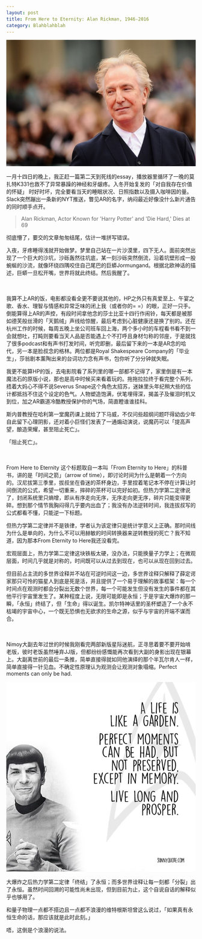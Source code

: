 ```yaml
---
layout: post
title: From Here to Eternity: Alan Rickman, 1946-2016
category: Blahblahblah
---
```


![tide](/images/alanrickman.jpg "Alan Rickman,1946-2016")

一月十四日的晚上，我正赶一篇第二天到死线的essay，播放器里循环了一晚的莫扎特K331也救不了异常暴躁的神经和牙龈疼。入冬开始复发的「对自我存在价值的怀疑」 时好时坏，完全要看当天的睡眠状况、日照指数以及摄入咖啡因的量。Slack突然蹦出一条新的NYT推送，瞥见AR的名字，纳闷最近好像没什么新片通告的同时顺手点开。

>Alan Rickman, Actor Known for 'Harry Potter' and 'Die Hard,' Dies at 69

彻底懵了，要交的文章匆匆结尾，估计一堆拼写错误。

入夜，牙疼睡得浅就开始做梦。梦里自己站在一片沙漠里，四下无人。面前突然出现了一个巨大的沙坑，沙砾轰然往坑底，某一刻沙砾突然倒流，沿着坑壁形成一股蜿蜒的沙流，就像环绕四隅咬住自己尾巴的巨蟒Jormungand。根据北欧神话的描述，巨蟒一旦松开嘴，世界将就此终结。然后我醒了。

</br>
</br>
我算不上AR的饭，电影都没看全更不要说其他的，HP之外只有真爱至上、午宴之歌、香水、理智与情感和异常乏味的闭上我（或者你的= =）的眼，正好一只手。倒能算得上AR的声控，有段时间拿他念的莎士比亚十四行作闹铃，每天都是被那如德芙般丝滑的「天鹅绒」声线给惊醒，最后考虑到心脏健康还是换了别的。还在杭州工作的时候，每周五晚上坐公司班车回上海，两个多小时的车程看书看不到一会就想吐，打盹则要看当天人品是否能遇上个不打呼且身材匀称的邻座，于是就找了很多podcast和有声书打发时间，听完即删，最后留下来的一本是AR念的哈代，另一本是脸叔念的格林。两位都是Royal Shakespeare Company的「毕业生」，莎翁剧本薰陶出来的台词功力念有声书，包你听了分分钟就失眠。

我更不能算HP的饭，去电影院看了系列里的哪一部都不记得了，家里倒是有一本魔法石的原版小说，那也是高中时候买来看着玩的。拖拖拉拉终于看完整个系列，捂着大妈心不得不说Severus Snape这个角色太招苏，迷妹里头年纪稍大些的估计都抵挡不住这个设定的色气。人物塑造饱满，伏笔埋得深，揭盖子及催泪时机又到位，加之AR霸道冷酷教授保护你的气场，简直瞪谁谁挂科。

斯内普教授在哈利第一堂魔药课上就给了下马威，不仅问些超纲问题吓得幼齿少年自此留下心理阴影，还对着小巨怪们发表了一通煽动演说，说魔药可以「提高声望，酿造荣耀，甚至阻止死亡」。

「阻止死亡」。                                                      

</br>
</br>
From Here to Eternity 这个标题取自一本叫「From Eternity to Here」的科普书，讲的是「时间之箭」（arrow of time），即讨论时间为什么是朝着一个方向的。汉尼拔第三季里，拔叔坐在昏迷的茶杯身边，手里捏着笔记本不停在计算让时间倒流的公式，希望一切重来，摔碎的茶杯可以完好如初。但热力学第二定律说了，封闭系统里只熵增，即从有序走向无序，无序走向更无序，碎片只能变得更碎。想到那个情节我胸闷得几乎要内出血了；我没有办法逆转时间，我连拔叔写的公式都看不懂，只能逆一下标题。

但热力学第二定律并不是铁律，学者认为该定律只是统计学意义上正确。那时间线为什么是单向的，为什么不可以用赫敏的时间转换器来逆转教授的死亡？我不知道，因为那本From Eternity to Here我还没看完。

宏观层面上，热力学第二定律这块铁板太硬，没办法，只能换量子力学上；在微观层面，时间几乎就是对称的，时间既可以从过去到现在，也可以从现在回到过去。

但目前占主流的多世界诠释并不站在可逆时间这一边，多世界诠释只解释了薛定谔家那只可怜的猫星人到底是死是活，并且提供了一个易于理解的故事框架：每一个时间点在观测时都会分裂出无数个世界，每一个可能发生但没有发生的事件都在其他平行宇宙里发生了。某种程度上说，无限可能即是永恒；于是宇宙大爆炸的那一瞬，「永恒」终结了，但「生命」得以诞生。凯尔特神话里的圣杯塑造了一个永不枯竭的宇宙中心，一个既无恐惧也无欲求的生命之源，似乎与宇宙的开端不谋而合。


</br>
</br>
Nimoy大副去年过世的时候我刚看完两部新版星际迷航，正寻思着要不要开始啃老版，彼时老饭虽然唾弃JJ版，但都纷纷感慨能再次看到大副的身影出现在银幕上。大副离世前的最后一条推，简单直接得就如同他演绎的那个半瓦尔肯人一样，简单直接得一针见血。不确定性原理认为观测会让观测对象塌缩。Perfect moments can only be had.

![tide](/images/leonardnimoy.jpg "Leonard Nimoy,1931-2015")

大爆炸之后热力学第二定律「终结」了永恒；而多世界诠释让每一刻都「分裂」出了永恒。虽然时间回溯的可能性尚未出现，但到目前为止，这个自说自话的解释似乎也够用了。

和量子物理一点都不搭边且一点都不浪漫的维特根斯坦曾这么说过，「如果真有永恒生命的话，那应该就是此时此刻。」

唔，这倒是个浪漫的说法。

